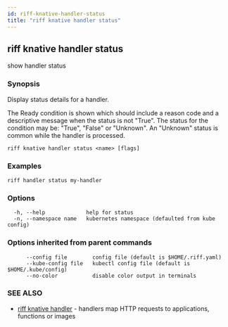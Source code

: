 ```yaml
---
id: riff-knative-handler-status
title: "riff knative handler status"
---
```

## riff knative handler status

show handler status

### Synopsis

Display status details for a handler.

The Ready condition is shown which should include a reason code and a
descriptive message when the status is not "True". The status for the condition
may be: "True", "False" or "Unknown". An "Unknown" status is common while the
handler is processed.

```
riff knative handler status <name> [flags]
```

### Examples

```
riff handler status my-handler
```

### Options

```
  -h, --help             help for status
  -n, --namespace name   kubernetes namespace (defaulted from kube config)
```

### Options inherited from parent commands

```
      --config file        config file (default is $HOME/.riff.yaml)
      --kube-config file   kubectl config file (default is $HOME/.kube/config)
      --no-color           disable color output in terminals
```

### SEE ALSO

* [riff knative handler](riff_knative_handler.md)	 - handlers map HTTP requests to applications, functions or images

